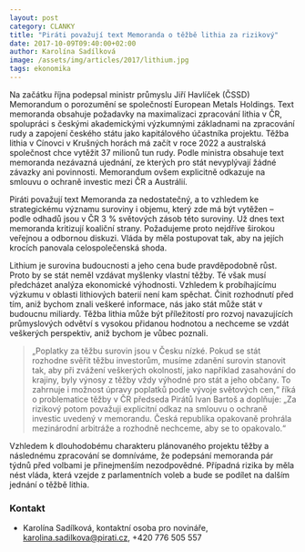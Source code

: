 ```yaml
---
layout: post
category: CLANKY
title: "Piráti považují text Memoranda o těžbě lithia za rizikový"
date: 2017-10-09T09:40:00+02:00
author: Karolína Sadílková
image: /assets/img/articles/2017/lithium.jpg
tags: ekonomika
---
```

 
Na začátku října podepsal ministr průmyslu Jiří Havlíček (ČSSD) Memorandum o porozumění se společností European Metals Holdings. Text memoranda obsahuje požadavky na maximalizaci zpracování lithia v ČR, spolupráci s českými akademickými výzkumnými základnami na zpracování rudy a zapojení českého státu jako kapitálového účastníka projektu. Těžba lithia v Cínovci v Krušných horách má začít v roce 2022 a australská společnost chce vytěžit 37 milionů tun rudy. Podle ministra obsahuje text memoranda nezávazná ujednání, ze kterých pro stát nevyplývají žádné závazky ani povinnosti. Memorandum ovšem explicitně odkazuje na smlouvu o ochraně investic mezi ČR a Austrálií. 
 
Piráti považují text Memoranda za nedostatečný, a to vzhledem ke strategickému významu suroviny i objemu, který zde má být vytěžen – podle odhadů jsou v ČR 3 % světových zásob této suroviny. Už dnes text memoranda kritizují koaliční strany. Požadujeme proto nejdříve širokou veřejnou a odbornou diskuzi. Vláda by měla postupovat tak, aby na jejích krocích panovala celospolečenská shoda. 

Lithium je surovina budoucnosti a jeho cena bude pravděpodobně růst. Proto by se stát neměl vzdávat myšlenky vlastní těžby. Té však musí předcházet analýza ekonomické výhodnosti. Vzhledem k probíhajícímu výzkumu v oblasti lithiových baterií není kam spěchat. Činit rozhodnutí před tím, aniž bychom znali veškeré informace, nás jako stát může stát v budoucnu miliardy. Těžba lithia může být příležitostí pro rozvoj navazujících průmyslových odvětví s vysokou přidanou hodnotou a nechceme se vzdát veškerých perspektiv, aniž bychom je vůbec poznali. 
 
> „Poplatky za těžbu surovin jsou v Česku nízké. Pokud se stát rozhodne svěřit těžbu investorům, musíme zdanění surovin stanovit tak, aby při zvážení veškerých okolností, jako například zasahování do krajiny, byly výnosy z těžby vždy výhodné pro stát a jeho občany. To zahrnuje i možnost úpravy poplatků podle vývoje světových cen,“ říká o problematice těžby v ČR předseda Pirátů Ivan Bartoš a doplňuje: „Za rizikový potom považuji explicitní odkaz na smlouvu o ochraně investic uvedený v memorandu. Česká republika opakovaně prohrála mezinárodní arbitráže a rozhodně nechceme, aby se to opakovalo.“
 
Vzhledem k dlouhodobému charakteru plánovaného projektu těžby a následnému zpracování se domníváme, že podepsání memoranda pár týdnů před volbami je přinejmenším nezodpovědné. Případná rizika by měla nést vláda, která vzejde z parlamentních voleb a bude se podílet na dalším jednání o těžbě lithia.

### Kontakt

* Karolína Sadílková, kontaktní osoba pro novináře, karolina.sadilkova@pirati.cz, +420 776 505 557
